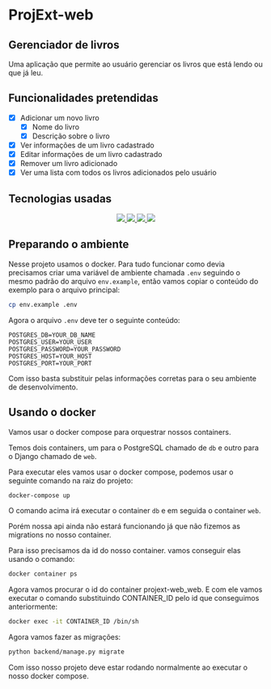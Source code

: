 # ProjExt-web
## Gerenciador de livros
Uma aplicação que permite ao usuário gerenciar os livros que está lendo ou que já leu.
## Funcionalidades pretendidas
- [x] Adicionar um novo livro
  - [x] Nome do livro
  - [x] Descrição sobre o livro
- [x] Ver informações de um livro cadastrado
- [x] Editar informações de um livro cadastrado
- [x] Remover um livro adicionado
- [x] Ver uma lista com todos os livros adicionados pelo usuário

## Tecnologias usadas
<p align='center'>
    <a href="https://www.python.org/">
        <img src='https://img.shields.io/badge/python-3776AB?logo=python&logoColor=white&style=for-the-badge' />
    </a>
    <a href="https://www.djangoproject.com/">
        <img src='https://img.shields.io/badge/django-092E20?logo=django&logoColor=white&style=for-the-badge' />
    </a>
    <a href="https://www.postgresql.org/">
        <img src='https://img.shields.io/badge/postgresql-4169E1?logo=postgresql&logoColor=white&style=for-the-badge' />
    </a>
    <a href="https://www.docker.com/">
        <img src='https://img.shields.io/badge/docker-2496ED?logo=docker&logoColor=white&style=for-the-badge' />
    </a>
</p>

## Preparando o ambiente
Nesse projeto usamos o docker. Para tudo funcionar como devia precisamos criar uma variável de ambiente chamada `.env` seguindo o mesmo padrão do arquivo `env.example`, então vamos copiar o conteúdo do exemplo para o arquivo principal:
```bash
cp env.example .env
```
Agora o arquivo `.env` deve ter o seguinte conteúdo:
```
POSTGRES_DB=YOUR_DB_NAME
POSTGRES_USER=YOUR_USER
POSTGRES_PASSWORD=YOUR_PASSWORD
POSTGRES_HOST=YOUR_HOST
POSTGRES_PORT=YOUR_PORT
```
Com isso basta substituir pelas informações corretas para o seu ambiente de desenvolvimento.

## Usando o docker
Vamos usar o docker compose para orquestrar nossos containers.

Temos dois containers, um para o PostgreSQL chamado de `db` e outro para o Django chamado de `web`.

Para executar eles vamos usar o docker compose, podemos usar o seguinte comando na raiz do projeto:
```bash
docker-compose up
```
O comando acima irá executar o container `db` e em seguida o container `web`.

Porém nossa api ainda não estará funcionando já que não fizemos as migrations no nosso container.

Para isso precisamos da id do nosso container. vamos conseguir elas usando o comando:
```bash
docker container ps
```
Agora vamos procurar o id do container projext-web_web. E com ele vamos executar o comando substituindo CONTAINER_ID pelo id que conseguimos anteriormente:
```bash
docker exec -it CONTAINER_ID /bin/sh
```
Agora vamos fazer as migrações:
```bash
python backend/manage.py migrate
```
Com isso nosso projeto deve estar rodando normalmente ao executar o nosso docker compose.

